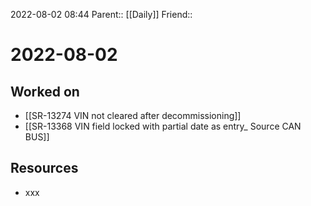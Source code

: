 2022-08-02 08:44
Parent:: [[Daily]] 
Friend:: 

# 2022-08-02

## Worked on

- [[SR-13274 VIN not cleared after decommissioning]]
- [[SR-13368 VIN field locked with partial date as entry_ Source CAN BUS]]

## Resources

- xxx

